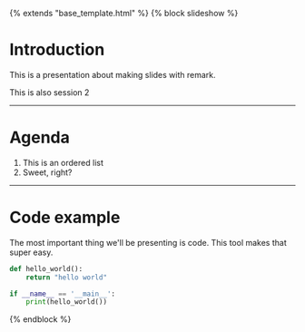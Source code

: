 {% extends "base_template.html" %}
{% block slideshow %}

# Introduction

This is a presentation about making slides with remark.

This is also session 2

---

# Agenda

1. This is an ordered list
2. Sweet, right?

---

# Code example

The most important thing we'll be presenting is code. This tool makes that super easy.

```python
def hello_world():
    return "hello world"

if __name__ == '__main__':
    print(hello_world())
```

{% endblock %}
